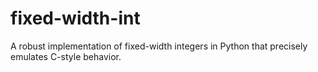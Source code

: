 # fixed-width-int
A robust implementation of fixed-width integers in Python that precisely emulates C-style behavior.
